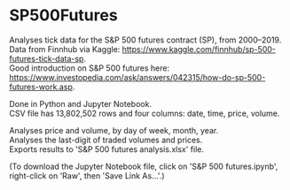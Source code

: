 # SP500Futures
Analyses tick data for the S&P 500 futures contract (SP), from 2000–2019. \
Data from Finnhub via Kaggle: https://www.kaggle.com/finnhub/sp-500-futures-tick-data-sp. \
Good introduction on S&P 500 futures here: https://www.investopedia.com/ask/answers/042315/how-do-sp-500-futures-work.asp.

Done in Python and Jupyter Notebook. \
CSV file has 13,802,502 rows and four columns: date, time, price, volume.

Analyses price and volume, by day of week, month, year. \
Analyses the last-digit of traded volumes and prices. \
Exports results to 'S&P 500 futures analysis.xlsx' file.

(To download the Jupyter Notebook file, click on 'S&P 500 futures.ipynb', right-click on 'Raw', then 'Save Link As...'.)
